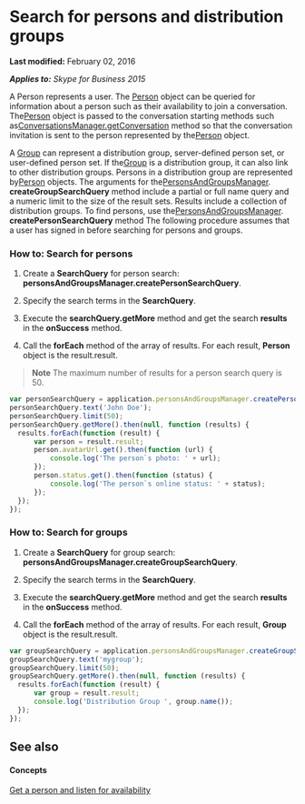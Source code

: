 
# Search for persons and distribution groups

 **Last modified:** February 02, 2016

 _**Applies to:** Skype for Business 2015_

A Person represents a user. The [Person]( https://msdn.microsoft.com/en-us/library/office/dn962150(v=office.16).aspx.md) object can be queried for information about a person such as their availability to join a conversation. The[Person]( https://msdn.microsoft.com/en-us/library/office/dn962150(v=office.16).aspx.md) object is passed to the conversation starting methods such as[ConversationsManager.getConversation]( https://msdn.microsoft.com/en-us/library/office/dn962151(v=office.16).aspx.md) method so that the conversation invitation is sent to the person represented by the[Person]( https://msdn.microsoft.com/en-us/library/office/dn962150(v=office.16).aspx.md) object.

A [Group]( https://msdn.microsoft.com/en-us/library/office/dn962156(v=office.16).aspx.md) can represent a distribution group, server-defined person set, or user-defined person set. If the[Group]( https://msdn.microsoft.com/en-us/library/office/dn962156(v=office.16).aspx.md) is a distribution group, it can also link to other distribution groups. Persons in a distribution group are represented by[Person]( https://msdn.microsoft.com/en-us/library/office/dn962150(v=office.16).aspx.md) objects. The arguments for the[PersonsAndGroupsManager]( https://msdn.microsoft.com/en-us/library/office/dn962153(v=office.16).aspx.md). **createGroupSearchQuery** method include a partial or full name query and a numeric limit to the size of the result sets. Results include a collection of distribution groups. To find persons, use the[PersonsAndGroupsManager]( https://msdn.microsoft.com/en-us/library/office/dn962153(v=office.16).aspx.md). **createPersonSearchQuery** method
The following procedure assumes that a user has signed in before searching for persons and groups.

### How to: Search for persons


1. Create a  **SearchQuery** for person search: **personsAndGroupsManager.createPersonSearchQuery**.
    
2. Specify the search terms in the  **SearchQuery**.
    
3. Execute the  **searchQuery.getMore** method and get the search **results** in the **onSuccess** method.
    
4. Call the  **forEach** method of the array of results. For each result, **Person** object is the result.result.
    
>**Note**  The maximum number of results for a person search query is 50. 

  ```js
  var personSearchQuery = application.personsAndGroupsManager.createPersonSearchQuery();
personSearchQuery.text('John Doe');
personSearchQuery.limit(50);
personSearchQuery.getMore().then(null, function (results) {
    results.forEach(function (result) {
        var person = result.result;
        person.avatarUrl.get().then(function (url) {
            console.log('The person`s photo: ' + url);
        });
        person.status.get().then(function (status) {
            console.log('The person`s online status: ' + status);
        });
    });
});

  ```


### How to: Search for groups


1. Create a  **SearchQuery** for group search: **personsAndGroupsManager.createGroupSearchQuery**.
    
2. Specify the search terms in the  **SearchQuery**.
    
3. Execute the  **searchQuery.getMore** method and get the search **results** in the **onSuccess** method.
    
4. Call the  **forEach** method of the array of results. For each result, **Group** object is the result.result.


  ```js
  var groupSearchQuery = application.personsAndGroupsManager.createGroupSearchQuery();
groupSearchQuery.text('mygroup');
groupSearchQuery.limit(50);
groupSearchQuery.getMore().then(null, function (results) {
    results.forEach(function (result) {
        var group = result.result;
        console.log('Distribution Group ', group.name());
    });
});

  ```


## See also


#### Concepts


[Get a person and listen for availability]( /ListenForAvailability.md)
